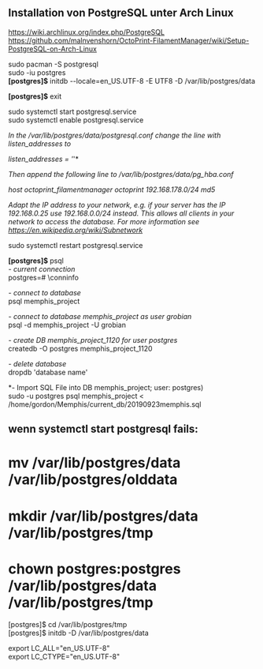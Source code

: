 ## Installation von PostgreSQL unter Arch Linux  

https://wiki.archlinux.org/index.php/PostgreSQL  
https://github.com/malnvenshorn/OctoPrint-FilamentManager/wiki/Setup-PostgreSQL-on-Arch-Linux  

sudo pacman -S postgresql  
sudo -iu postgres  
**[postgres]$** initdb --locale=en_US.UTF-8 -E UTF8 -D /var/lib/postgres/data

**[postgres]$** exit  

sudo systemctl start postgresql.service  
sudo systemctl enable postgresql.service


*In the /var/lib/postgres/data/postgresql.conf change the line with listen_addresses to*

*listen_addresses = '*'*

*Then append the following line to /var/lib/postgres/data/pg_hba.conf*

*host octoprint_filamentmanager octoprint 192.168.178.0/24 md5*

*Adapt the IP address to your network, e.g. if your server has the IP 192.168.0.25 use 192.168.0.0/24 instead. This allows all clients in your network to access the database. For more information see https://en.wikipedia.org/wiki/Subnetwork*

sudo systemctl restart postgresql.service

**[postgres]$** psql  
*- current connection*      
postgres=# \conninfo     
 
*- connect to database*    
psql memphis_project    

*- connect to database memphis_project as user grobian*      
psql -d memphis_project -U grobian      

*- create DB memphis_project_1120 for user postgres*   
createdb -O postgres memphis_project_1120    

*- delete database*    
dropdb 'database name'  

*- Import SQL File into DB   memphis_project; user: postgres)    
sudo -u postgres psql memphis_project < /home/gordon/Memphis/current_db/20190923memphis.sql   

## wenn systemctl start postgresql fails:  

# mv /var/lib/postgres/data /var/lib/postgres/olddata  
# mkdir /var/lib/postgres/data /var/lib/postgres/tmp  
# chown postgres:postgres /var/lib/postgres/data /var/lib/postgres/tmp  
[postgres]$ cd /var/lib/postgres/tmp    
[postgres]$ initdb -D /var/lib/postgres/data    

export LC_ALL="en_US.UTF-8"  
export LC_CTYPE="en_US.UTF-8"  
